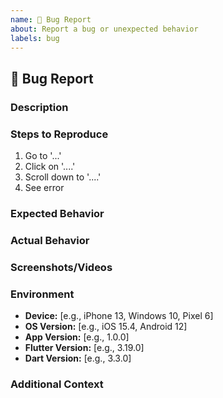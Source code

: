 ```yaml
---
name: 🐛 Bug Report
about: Report a bug or unexpected behavior
labels: bug
---
```


## 🐛 Bug Report

### Description
<!-- A clear and concise description of what the bug is. -->

### Steps to Reproduce
1. Go to '...'
2. Click on '....'
3. Scroll down to '....'
4. See error

### Expected Behavior
<!-- A clear and concise description of what you expected to happen. -->

### Actual Behavior
<!-- A clear and concise description of what actually happened. -->

### Screenshots/Videos
<!-- If applicable, add screenshots or videos to help explain your problem. -->

### Environment
- **Device:** [e.g., iPhone 13, Windows 10, Pixel 6]
- **OS Version:** [e.g., iOS 15.4, Android 12]
- **App Version:** [e.g., 1.0.0]
- **Flutter Version:** [e.g., 3.19.0]
- **Dart Version:** [e.g., 3.3.0]

### Additional Context
<!-- Add any other context about the problem here. -->
